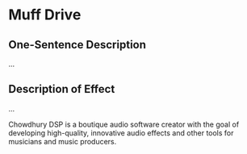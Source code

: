 # Muff Drive

## One-Sentence Description

...

## Description of Effect

...

Chowdhury DSP is a boutique audio software creator with the goal
of developing high-quality, innovative audio effects and other
tools for musicians and music producers.
